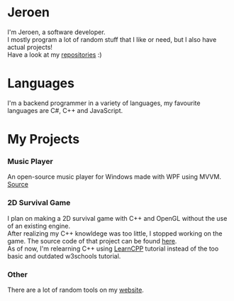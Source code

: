 # Jeroen
I'm Jeroen, a software developer.<br>
I mostly program a lot of random stuff that I like or need, but I also have actual projects!<br>
Have a look at my <a href="https://github.com/JrnJ?tab=repositories">repositories</a> :)

<h1>Languages</h1>
I'm a backend programmer in a variety of languages, my favourite languages are C#, C++ and JavaScript.<br>

# My Projects
<h3>Music Player</h3>
An open-source music player for Windows made with WPF using MVVM.<br>
<a href="https://github.com/JrnJ/MusicPlayer/">Source</a>

<h3>2D Survival Game</h3>
I plan on making a 2D survival game with C++ and OpenGL without the use of an existing engine.<br>
After realizing my C++ knowldege was too little, I stopped working on the game. The source code of that project can be found <a href="https://tools.jeroenj.com/">here</a>.<br>
As of now, I'm relearning C++ using <a href="https://learncpp.com/">LearnCPP</a> tutorial instead of the too basic and outdated w3schools tutorial.

<h3>Other</h3>
There are a lot of random tools on my <a href="https://tools.jeroenj.com/">website</a>.
